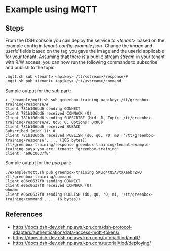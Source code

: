 # Example using MQTT

## Steps
From the DSH console you can deploy the service to _\<tenant\>_ based on the example config in _tenant-config-example.json_.
Change the _image_ and _userId_ fields based on the tag you gave the image and the userId applicable for your tenant.
Assuming that there is a public stream _stream_ in your tenant with R/W access, 
you can now run the following commands to subscribe and publish to the topic.

```
.mqtt.sh sub <tenant> <apikey> /tt/<stream>/response/#
.mqtt.sh pub <tenant> <apikey> /tt/<stream>/command
```

Sample output for the _sub_ part:
```
> ./example/mqtt.sh sub greenbox-training <apikey> /tt/greenbox-training/response/#
Client 781b106bd6 sending CONNECT
Client 781b106bd6 received CONNACK (0)
Client 781b106bd6 sending SUBSCRIBE (Mid: 1, Topic: /tt/greenbox-training/response/#, QoS: 0, Options: 0x00)
Client 781b106bd6 received SUBACK
Subscribed (mid: 1): 0
Client 781b106bd6 received PUBLISH (d0, q0, r0, m0, '/tt/greenbox-training/response', ... (105 bytes))
/tt/greenbox-training/response greenbox-training/tenant-example-training says you are: tenant: "greenbox-training"
client: "e06c0637f8"
```

Sample output for the _pub_ part:
```
./example/mqtt.sh pub greenbox-training 5KUq4tQ5AvtXXa6brZwU /tt/greenbox-training/command
Client e06c0637f8 sending CONNECT
Client e06c0637f8 received CONNACK (0)
whoami
Client e06c0637f8 sending PUBLISH (d0, q0, r0, m1, '/tt/greenbox-training/command', ... (6 bytes))
```

## References

* https://docs.dsh-dev.dsh.np.aws.kpn.com/dsh-protocol-adapters/authentication/data-access-mqtt-tokens/
* https://docs.dsh-dev.dsh.np.aws.kpn.com/tutorial/tiod/mqtt/
* https://docs.dsh-dev.dsh.np.aws.kpn.com/tutorial/tiod/deploying/
